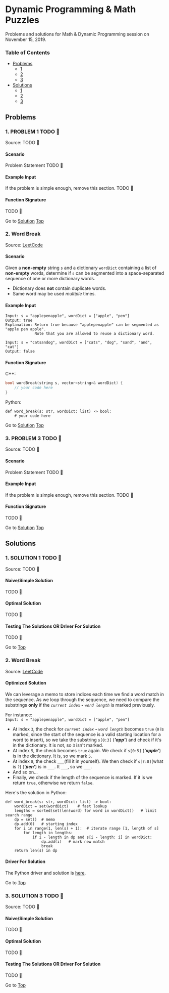 <!-- Don't remove -->
<a name="top"/>

# Dynamic Programming & Math Puzzles

Problems and solutions for Math & Dynamic Programming session on November 15, 2019.

### Table of Contents

* [Problems](#problems)
  * [1](#p1)
  * [2](#p2)
  * [3](#p3)
* [Solutions](#solutions)
  * [1](#s1)
  * [2](#s2)
  * [3](#s3)

<!-- Don't remove -->
<a name="problems"/>

## Problems

<a name="p1"/>

### 1. PROBLEM 1 TODO :bug:

Source: TODO :bug:

#### Scenario

Problem Statement TODO :bug:

#### Example Input

If the problem is simple enough, remove this section. TODO :bug:

#### Function Signature

TODO :bug:

<!-- Don't remove -->
Go to [Solution](#s1)   [Top](#top)

<!-- Don't remove -->
<a name="p2"/>

### 2. Word Break

Source: [LeetCode](https://leetcode.com/problems/word-break/)

#### Scenario

Given a **non-empty** string `s` and a dictionary `wordDict` containing a list of 
**non-empty** words, determine if `s` can be segmented into a space-separated 
sequence of one or more dictionary words.

* Dictionary does **not** contain duplicate words.
* Same word may be used *multiple* times.

#### Example Input

```
Input: s = "applepenapple", wordDict = ["apple", "pen"]
Output: true
Explanation: Return true because "applepenapple" can be segmented as "apple pen apple".
             Note that you are allowed to reuse a dictionary word.
```

```
Input: s = "catsandog", wordDict = ["cats", "dog", "sand", "and", "cat"]
Output: false
```

#### Function Signature

C++:

```c++
bool wordBreak(string s, vector<string>& wordDict) {
    // your code here
}
```

Python:

```python3
def word_break(s: str, wordDict: list) -> bool:
    # your code here
```

<!-- Don't remove -->
Go to [Solution](#s2)   [Top](#top)

<!-- Don't remove -->
<a name="p3"/>

### 3. PROBLEM 3 TODO :bug:

Source: TODO :bug:

#### Scenario

Problem Statement TODO :bug:

#### Example Input

If the problem is simple enough, remove this section. TODO :bug:

#### Function Signature

TODO :bug:

<!-- Don't remove -->
Go to [Solution](#s3)   [Top](#top)

<!-- Don't remove -->
<a name="solutions"/>

## Solutions

<!-- Don't remove -->
<a name="s1"/>

### 1. SOLUTION 1 TODO :bug:

Source: TODO :bug:

#### Naive/Simple Solution

TODO :bug:

#### Optimal Solution

TODO :bug:

#### Testing The Solutions OR Driver For Solution

TODO :bug:

<!-- Don't remove -->
Go to [Top](#top)

<!-- Don't remove -->
<a name="s2"/>

### 2. Word Break

Source: [LeetCode](https://leetcode.com/problems/word-break/)

#### Optimized Solution

We can leverage a memo to store indices each time we find a word match in the 
sequence. As we loop through the sequence, we need to compare the substrings 
**only** if the *`current index`* **-** *`word length`* is marked previously.

For instance:  
`Input: s = "applepenapple", wordDict = ["apple", "pen"]`  
* At index `3`, the check for *`current index`* **-** *`word length`* becomes 
`true` (`0` is marked, since the start of the sequence is a valid starting 
location for a word to insert), so we take the substring `s[0:3]` (***'app'***) 
and check if it's in the dictionary. It is not, so `3` isn't marked.
* At index `5`, the check becomes `true` again. We check if `s[0:5]` 
(***'apple'***) is in the dictionary. It is, so we mark `5`.
* At index `8`, the check `___`(fill it in yourself). We then check if 
`s[?:8]`(what is `?`) (***'pen'***) is in `___`. It `___`, so we `___`.
* And so on...
* Finally, we check if the length of the sequence is marked. If it is we return 
`true`, otherwise we return `false`.

Here's the solution in Python:

```python3
def word_break(s: str, wordDict: list) -> bool:
    wordDict = set(wordDict)    # fast lookup
    lengths = sorted(set(len(word) for word in wordDict))   # limit search range
    dp = set()  # memo
    dp.add(0)   # starting index
    for i in range(1, len(s) + 1):  # iterate range [1, length of s]
        for length in lengths:
            if i - length in dp and s[i - length: i] in wordDict:
                dp.add(i)   # mark new match
                break
    return len(s) in dp
```

#### Driver For Solution

The Python driver and solution is [here](./word_break/word_break.py).

<!-- Don't remove -->
Go to [Top](#top)

<!-- Don't remove -->
<a name="s3"/>

### 3. SOLUTION 3 TODO :bug:

Source: TODO :bug:

#### Naive/Simple Solution 

TODO :bug:

#### Optimal Solution

TODO :bug:

#### Testing The Solutions OR Driver For Solution

TODO :bug:

<!-- Don't remove -->
Go to [Top](#top)

